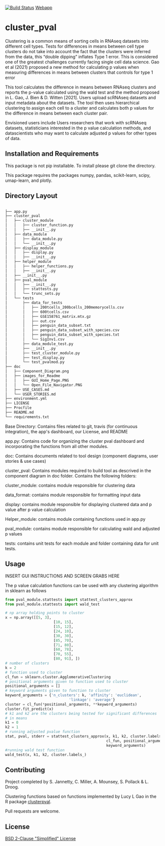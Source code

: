 [![Build Status](https://app.travis-ci.com/Cluster-Club/Cluster_PVal.svg?branch=master)](https://app.travis-ci.com/Cluster-Club/Cluster_PVal)
[Webapp](https://cluster-pval.herokuapp.com/)

# cluster_pval

Clustering is a common means of sorting cells in RNAseq datasets into different cell types. Tests for differences in means between cell type clusters do not take into account the fact that the clusters were inferred from the data, this “double dipping” inflates Type 1 error. This is considered one of the greatest challenges currently facing single cell data science. Gao et al (2021) proposed a new method for calculating p values when measuring differences in means between clusters that controls for type 1 error

This tool calculates the difference in means between RNAseq clusters and reports the p-value calculated using the wald test and the method proposed in L. Gao, J. Bien & D. Witten [2021]. Users upload scRNAseq datasets and input metadata about the datasets. The tool then uses hierarchical clustering to assign each cell to a cluster and calculates both p values for the difference in means between each cluster pair.

Envisioned users include Users researchers that work with scRNAseq datasets, statisticians interested in the p value calculation methods, and datascientists who may want to calculate adjusted p values for other types of data.


## Installation and Requirements
This package is not pip installable. To install please git clone the directory. 

This package requires the packages numpy, pandas, scikit-learn, 
scipy, umap-learn, and plotly.

## Directory Layout

```bash

├── app.py
├── cluster_pval
│   ├── cluster_module
│   │   ├── cluster_function.py
│   │   ├── __init__.py
│   ├── data_module
│   │   ├── data_module.py
│   │   └── __init__.py
│   ├── display_module
│   │   ├── display.py
│   │   ├── __init__.py
│   ├── helper_module
│   │   ├── helper_functions.py
│   │   ├── __init__.py
│   ├── __init__.py
│   ├── pval_module
│   │   ├── __init__.py
│   │   ├── stattests.py
│   │   └── trunc_sets.py
│   └── tests
│       ├── data_for_tests
│       │   ├── 200tcells_200bcells_200memorycells.csv
│       │   ├── 600tcells.csv
│       │   ├── GSE158761_matrix.mtx.gz
│       │   ├── out.csv
│       │   ├── penguin_data_subset.txt
│       │   ├── penguin_data_subset_with_species.csv
│       │   ├── penguin_data_subset_with_species.txt
│       │   └── SigInv1.csv
│       ├── data_module_test.py
│       ├── __init__.py
│       ├── test_cluster_module.py
│       ├── test_display.py
│       └── test_pvalmod.py
├── doc
│   ├── Component_Diagram.png
│   ├── images_for_Readme
│   │   ├── GUI_Home_Page.PNG
│   │   └── Open_File_Navigator.PNG
│   ├── USE_CASES.md
│   └── USER_STORIES.md
├── environment.yml
├── LICENSE
├── Procfile
├── README.md
└── requirements.txt

```

Base Directory: Contains files related to git, travis (for continuous 
integration), the app's dashboard, our License, and README

app.py: Contains code for organizing the cluster pval dashboard and incorporating
the functions from all other modules.

doc: Contains documents related to tool design (component diagrams, user 
stories & use cases)

cluster_pval: Contains modules required to build tool as descrived in the 
component diagram in doc folder. Contains the following folders:

cluster_module: contains module responsible for clustering data

data_format: contains module responsible for formatting input data

display: contains module responsible for displaying clustered data and p 
value after p value calculation

Helper_module: contains module containing functions used in app.py

pval_module: contains module responsible for calculating wald and adjusted p 
values

tests: contains unit tests for each module and folder containing data for 
unit tests.

## Usage

INSERT GUI INSTRUCTIONS AND SCREEN GRABS HERE


The p value calculation functions can be used with any clustering algorithm in sklearn as follows
```python
from pval_module.stattests import stattest_clusters_approx
from pval_module.stattests import wald_test

# np array holding points to cluster
x = np.array([[5, 3],
                      [10, 15],
                      [15, 12],
                      [24, 10],
                      [30, 30],
                      [85, 70],
                      [71, 80],
                      [60, 78],
                      [70, 55],
                      [80, 91], ])
# number of clusters
k = 2
# function used to cluster
cl_fun = sklearn.cluster.AgglomerativeClustering
# positional arguments given to function used to cluster
positional_arguments = []
# keyword arguments given to function to cluster
keyword_arguments = {'n_clusters': k, 'affinity': 'euclidean',
                             'linkage': 'average'}
cluster = cl_fun(*positional_arguments, **keyword_arguments)
cluster.fit_predict(x)
# k1 and k2 are the clusters being tested for significant differences
# in means
k1 = 0
k2 = 1
# running adjusted pvalue function
stat, pval, stderr = stattest_clusters_approx(x, k1, k2, cluster.labels_, 
                                              cl_fun, positional_arguments, 
                                              keyword_arguments)
#running wald test function
wald_test(x, k1, k2, cluster.labels_)
```

## Contributing
Project completed by S. Jannetty, C. Miller, A. Mounsey, S. Pollack & L. Droog. 

Clustering functions based on functions implemented by Lucy L Gao in the R package [clusterpval](https://www.lucylgao.com/clusterpval/).

Pull requests are welcome. 

## License
[BSD 2-Clause "Simplified" License](https://choosealicense.com/licenses/bsd-2-clause/)

